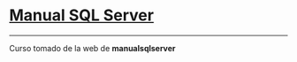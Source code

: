 # [Manual SQL Server](https://manualsqlserver.com/)

--- 

Curso tomado de la web de **manualsqlserver**